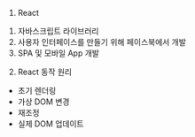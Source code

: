 1. React

1) 자바스크립트 라이브러리
2) 사용자 인터페이스를 만들기 위해 페이스북에서 개발
3) SPA 및 모바일 App 개발

2. React 동작 원리

- 초기 렌더링
- 가상 DOM 변경
- 재조정
- 실제 DOM 업데이트